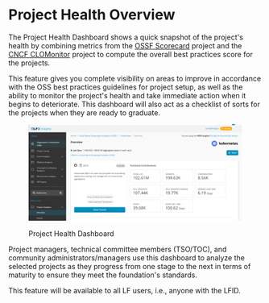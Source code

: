 # Project Health Overview

The Project Health Dashboard shows a quick snapshot of the project's health by combining metrics from the [OSSF Scorecard](https://github.com/ossf/scorecard) project and the [CNCF CLOMonitor](https://github.com/cncf/clomonitor) project to compute the overall best practices score for the projects.&#x20;

This feature gives you complete visibility on areas to improve in accordance with the OSS best practices guidelines for project setup, as well as the ability to monitor the project's health and take immediate action when it begins to deteriorate. This dashboard will also act as a checklist of sorts for the projects when they are ready to graduate.

<figure><img src="../../../../../.gitbook/assets/project_health.PNG" alt=""><figcaption><p>Project Health Dashboard</p></figcaption></figure>

Project managers, technical committee members (TSO/TOC), and community administrators/managers use this dashboard to analyze the selected projects as they progress from one stage to the next in terms of maturity to ensure they meet the foundation's standards.

This feature will be available to all LF users, i.e., anyone with the LFID.

